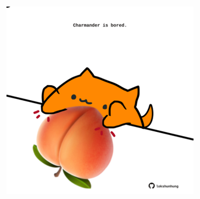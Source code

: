 <!-- built at 01/03/2025, 16:00:43 UTC -->
<p align="center">
  <img width="500" height="500" src="./ReadmeImage.svg">
</p>
